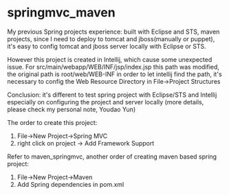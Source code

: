 # springmvc_maven
My previous Spring projects experience:
built with Eclipse and STS, maven projects,
since I need to deploy to tomcat and jboss(manually or puppet),
it's easy to config tomcat and jboss server locally with Eclipse or STS.

However this project is created in Intellij,
which cause some unexpected issue.
For src/main/webapp/WEB/INF/jsp/index.jsp
this path was modified, the original path is root/web/WEB-INF
in order to let intellij find the path,
it's necessary to config the Web Resource Directory in File->Project Structures

Conclusion: it's different to test spring project with Eclipse/STS and Intellij
especially on configuring the project and server locally
(more details, please check my personal note, Youdao Yun)

The order to create this project:
1. File->New Project->Spring MVC
2. right click on project -> Add Framework Support

Refer to maven_springmvc, another order of creating maven based spring project:
1. File->New Project->Maven
2. Add Spring dependencies in pom.xml

